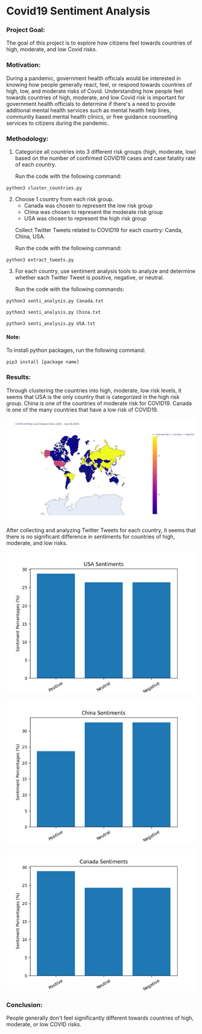 # Covid19 Sentiment Analysis

### Project Goal: 
<p> The goal of this project is to explore how citizens feel towards countries of high, moderate, and low Covid risks. <p>

### Motivation:
<p> During a pandemic, government health officials would be interested in knowing how people generally react, feel, or respond towards countries of high, low, and moderate risks of Covid. Understanding how people feel towards countries of high, moderate, and low Covid risk is important for government health officials to determine if there's a need to provide additional mental health services such as mental health help lines, community based mental health clinics, or free guidance counselling services to citizens during the pandemic. <p>

### Methodology:
1. Categorize all countries into 3 different risk groups (high, moderate, low) based on the number of confirmed COVID19 cases and case fatality rate of each country.
    <p> Run the code with the following command: <p>
```
python3 cluster_countries.py
```
2. Choose 1 country from each risk group. 
     - Canada was chosen to represent the low risk group
     - China was chosen to represent the moderate risk group
     - USA was chosen to represent the high risk group
   <p> Collect Twitter Tweets related to COVID19 for each country: Canda, China, USA. <p>
   <p> Run the code with the following command: <p>
```
python3 extract_tweets.py
```
3. For each country, use sentiment analysis tools to analyze and determine whether each Twitter Tweet is positive, negative, or neutral.
     <p> Run the code with the following commands: <p>
  
```
python3 senti_analysis.py Canada.txt
```
```
python3 senti_analysis.py China.txt
```
```
python3 senti_analysis.py USA.txt
```

#### Note:
<p> To install python packages, run the following command: <p>

```
pip3 install [package name]
```
### Results:
<p> Through clustering the countries into high, moderate, low risk levels, it seems that USA is the only country that is categorized in the high risk group. China is one of the countries of moderate risk for COVID19. Canada is one of the many countries that have a low risk of COVID19. <p>
  
![ScreenShot](https://github.com/linaslinas/Covid19SentimentAnalysis/blob/main/Graphs/risks_levels_worldwide.png)
  
<p> After collecting and analyzing Twitter Tweets for each country, it seems that there is no significant difference in sentiments for countries of high, moderate, and low risks. <p>
  
![ScreenShot](https://github.com/linaslinas/Covid19SentimentAnalysis/blob/main/Graphs/USA_sentiments.png)

![ScreenShot](https://github.com/linaslinas/Covid19SentimentAnalysis/blob/main/Graphs/china_sentiments.png)

![ScreenShot](https://github.com/linaslinas/Covid19SentimentAnalysis/blob/main/Graphs/canada_sentiments.png)

### Conclusion:
<p> People generally don't feel significantly different towards countries of high, moderate, or low COVID risks.<p>
